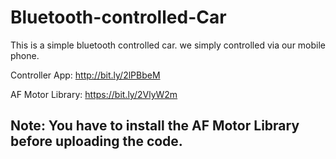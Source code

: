 # Bluetooth-controlled-Car

This is a simple bluetooth controlled car. we simply controlled via our mobile phone.

Controller App: http://bit.ly/2lPBbeM

AF Motor Library: https://bit.ly/2VlyW2m

## Note: You have to install the AF Motor Library before uploading the code.
